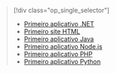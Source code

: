 > [!div class="op_single_selector"]
> * [Primeiro aplicativo .NET](../articles/app-service-web/app-service-web-get-started-dotnet-cli-nodejs.md)
> * [Primeiro site HTML](../articles/app-service-web/app-service-web-get-started-html-cli-nodejs.md)
> * [Primeiro aplicativo Java](../articles/app-service-web/app-service-web-get-started-java.md)
> * [Primeiro aplicativo Node.js](../articles/app-service-web/app-service-web-get-started-nodejs-cli-nodejs.md)
> * [Primeiro aplicativo PHP](../articles/app-service-web/app-service-web-get-started-php-cli-nodejs.md)
> * [Primeiro aplicativo Python](../articles/app-service-web/app-service-web-get-started-python-cli-nodejs.md)
